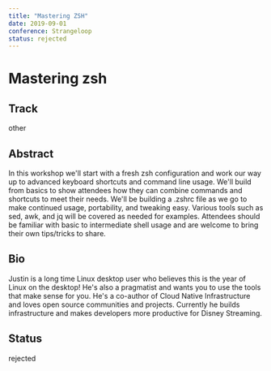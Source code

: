 ```yaml
---
title: "Mastering ZSH"
date: 2019-09-01
conference: Strangeloop
status: rejected
---
```

# Mastering zsh

## Track
other

## Abstract
In this workshop we'll start with a fresh zsh configuration and work our way up to advanced keyboard shortcuts and command line usage. We'll build from basics to show attendees how they can combine commands and shortcuts to meet their needs. We'll be building a .zshrc file as we go to make continued usage, portability, and tweaking easy. Various tools such as sed, awk, and jq will be covered as needed for examples. Attendees should be familiar with basic to intermediate shell usage and are welcome to bring their own tips/tricks to share.

## Bio
Justin is a long time Linux desktop user who believes this is the year of Linux on the desktop! He's also a pragmatist and wants you to use the tools that make sense for you. He's a co-author of Cloud Native Infrastructure and loves open source communities and projects. Currently he builds infrastructure and makes developers more productive for Disney Streaming.

## Status
rejected

